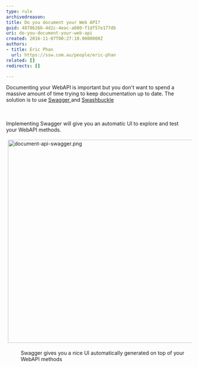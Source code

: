 ```yaml
---
type: rule
archivedreason: 
title: Do you document your Web API?
guid: 48786266-4d2c-4eac-a600-f1df57e177db
uri: do-you-document-your-web-api
created: 2016-11-07T00:27:10.0000000Z
authors:
- title: Eric Phan
  url: https://ssw.com.au/people/eric-phan
related: []
redirects: []

---
```



Documenting your WebAPI is important but you don't want to spend a massive amount of time trying to keep documentation up to date. The solution&#160;​is to use <a href="https&#58;//github.com/OAI/OpenAPI-Specification/blob/master/versions/2.0.md">Swagger </a>and <a href="https&#58;//github.com/domaindrivendev/Swashbuckle">Swashbuckle</a>​<br>
<br><excerpt class='endintro'></excerpt><br>
<p>​​​​​Implementing Swagger&#160;will&#160;give you an automatic UI to explore and test your WebAPI methods.</p><dl class="ssw15-rteElement-ImageArea"><img src="/SiteAssets/do-you-document-your-webapi/document-api-swagger.png" alt="document-api-swagger.png" style="margin&#58;5px;width&#58;750px;height&#58;556px;" /><br></dl><dd class="ssw15-rteElement-FigureGood">​Swagger gives you a nice UI automatically generated on top of your WebAPI methods<br></dd><p><br><br></p>


